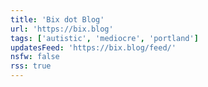 ```yaml
---
title: 'Bix dot Blog'
url: 'https://bix.blog'
tags: ['autistic', 'mediocre', 'portland']
updatesFeed: 'https://bix.blog/feed/'
nsfw: false
rss: true
---
```

